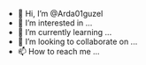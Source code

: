 - 👋 Hi, I’m @Arda01guzel
- 👀 I’m interested in ...
- 🌱 I’m currently learning ...
- 💞️ I’m looking to collaborate on ...
- 📫 How to reach me ...

<!---
Arda01guzel/Arda01guzel is a ✨ special ✨ repository because its `README.md` (this file) appears on your GitHub profile.
You can click the Preview link to take a look at your changes.
--->
